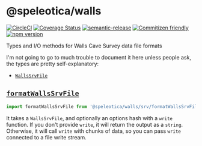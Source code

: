 # @speleotica/walls

[![CircleCI](https://circleci.com/gh/speleotica/walls.svg?style=svg)](https://circleci.com/gh/speleotica/walls)
[![Coverage Status](https://codecov.io/gh/speleotica/walls/branch/master/graph/badge.svg)](https://codecov.io/gh/speleotica/walls)
[![semantic-release](https://img.shields.io/badge/%20%20%F0%9F%93%A6%F0%9F%9A%80-semantic--release-e10079.svg)](https://github.com/semantic-release/semantic-release)
[![Commitizen friendly](https://img.shields.io/badge/commitizen-friendly-brightgreen.svg)](http://commitizen.github.io/cz-cli/)
[![npm version](https://badge.fury.io/js/%40speleotica%2Fwalls.svg)](https://badge.fury.io/js/%40speleotica%2Fwalls)

Types and I/O methods for Walls Cave Survey data file formats

I'm not going to go to much trouble to document it here unless people ask,
the types are pretty self-explanatory:

- [`WallsSrvFile`](/src/srv/WallsSrvFile.ts)

## [`formatWallsSrvFile`](/src/dat/formatWallsSrvFile.ts)

```js
import formatWallsSrvFile from '@speleotica/walls/srv/formatWallsSrvFile'
```

It takes a `WallsSrvFile`, and optionally an options hash with a `write` function.
If you don't provide `write`, it will return the output as a `string`. Otherwise,
it will call `write` with chunks of data, so you can pass `write` connected to a
file write stream.

